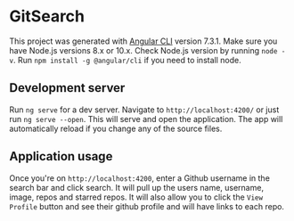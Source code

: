 # GitSearch

This project was generated with [Angular CLI](https://github.com/angular/angular-cli) version 7.3.1.
Make sure you have Node.js versions 8.x or 10.x. Check Node.js version by running `node -v`. Run `npm install -g @angular/cli` if you need to install node.

## Development server

Run `ng serve` for a dev server. Navigate to `http://localhost:4200/` or just run `ng serve --open`. This will serve and open the application. The app will automatically reload if you change any of the source files.

## Application usage

Once you're on `http://localhost:4200`, enter a Github username in the search bar and click search. It will pull up the users name, username, image, repos and starred repos. It will also allow you to click the `View Profile` button and see their github profile and will have links to each repo.
